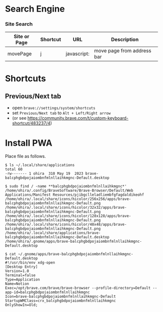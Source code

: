 # Search Engine

### Site Search

| Site or Page | Shortcut | URL         | Description |
| --- | --- |-------------| --- |
| movePage | j | javascript: | move page from address bar |

# Shortcuts

## Previous/Next tab

- open `brave://settings/system/shortcuts`
- set `Previous/Next tab` to `Alt + Left/Right arrow`
- (or see https://community.brave.com/t/custom-keyboard-shortcut/483237/4)

# Install PWA

Place file as follows.

```shell
$ ls ~/.local/share/applications
total 60
-rw------- 1 ohira  310 May 19  2023 brave-balcphgbdpojaiombnfmlnllaihkmgnc-Default.desktop

$ sudo find / -name **balcphgbdpojaiombnfmlnllaihkmgnc*'
/home/ohira/.config/BraveSoftware/Brave-Browser/Default/Web Applications/Manifest Resources/pjibgclleladliembfgfagdaldikeohf
/home/ohira/.local/share/icons/hicolor/256x256/apps/brave-balcphgbdpojaiombnfmlnllaihkmgnc-Default.png
/home/ohira/.local/share/icons/hicolor/32x32/apps/brave-balcphgbdpojaiombnfmlnllaihkmgnc-Default.png
/home/ohira/.local/share/icons/hicolor/128x128/apps/brave-balcphgbdpojaiombnfmlnllaihkmgnc-Default.png
/home/ohira/.local/share/icons/hicolor/48x48/apps/brave-balcphgbdpojaiombnfmlnllaihkmgnc-Default.png
/home/ohira/.local/share/applications/brave-balcphgbdpojaiombnfmlnllaihkmgnc-Default.desktop
/home/ohira/.gnome/apps/brave-balcphgbdpojaiombnfmlnllaihkmgnc-Default.desktop

$ cat ~/.gnome/apps/brave-balcphgbdpojaiombnfmlnllaihkmgnc-Default.desktop
#!/usr/bin/env xdg-open
[Desktop Entry]
Version=1.0
Terminal=false
Type=Application
Name=Notion
Exec=/opt/brave.com/brave/brave-browser --profile-directory=Default --app-id=balcphgbdpojaiombnfmlnllaihkmgnc
Icon=brave-balcphgbdpojaiombnfmlnllaihkmgnc-Default
StartupWMClass=crx_balcphgbdpojaiombnfmlnllaihkmgnc
OnlyShowIn=Old;
```

